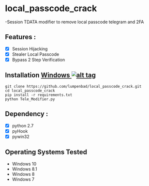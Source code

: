 # local_passcode_crack
-Session TDATA modifier to remove local passcode telegram and 2FA

## Features :

- [x] Session Hijacking 
- [x] Stealer Local Passcode
- [x] Bypass 2 Step Verification

## Installation [Windows ](https://wikipedia.org/wiki/Microsoft_Windows)[![alt tag](http://icons.iconarchive.com/icons/tatice/cristal-intense/32/Windows-icon.png)](https://fr.wikipedia.org/wiki/Microsoft_Windows)

```
git clone https://github.com/lumpenbad/local_passcode_crack.git
cd local_passcode_crack
pip install -r requirements.txt
python Tele_Modifier.py
```

## Dependency :

- [x] python 2.7
- [x] pyHook
- [x] pywin32

## Operating Systems Tested

- Windows 10
- Windows 8.1
- Windows 8
- Windows 7

